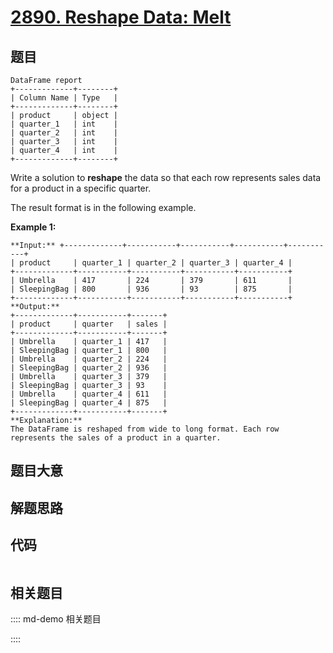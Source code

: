 # [2890. Reshape Data: Melt](https://leetcode.com/problems/reshape-data-melt)

## 题目


    DataFrame report
    +-------------+--------+
    | Column Name | Type   |
    +-------------+--------+
    | product     | object |
    | quarter_1   | int    |
    | quarter_2   | int    |
    | quarter_3   | int    |
    | quarter_4   | int    |
    +-------------+--------+
    

Write a solution to **reshape** the data so that each row represents sales
data for a product in a specific quarter.

The result format is in the following example.



**Example 1:**

    
    
    **Input:** +-------------+-----------+-----------+-----------+-----------+
    | product     | quarter_1 | quarter_2 | quarter_3 | quarter_4 |
    +-------------+-----------+-----------+-----------+-----------+
    | Umbrella    | 417       | 224       | 379       | 611       |
    | SleepingBag | 800       | 936       | 93        | 875       |
    +-------------+-----------+-----------+-----------+-----------+
    **Output:**
    +-------------+-----------+-------+
    | product     | quarter   | sales |
    +-------------+-----------+-------+
    | Umbrella    | quarter_1 | 417   |
    | SleepingBag | quarter_1 | 800   |
    | Umbrella    | quarter_2 | 224   |
    | SleepingBag | quarter_2 | 936   |
    | Umbrella    | quarter_3 | 379   |
    | SleepingBag | quarter_3 | 93    |
    | Umbrella    | quarter_4 | 611   |
    | SleepingBag | quarter_4 | 875   |
    +-------------+-----------+-------+
    **Explanation:**
    The DataFrame is reshaped from wide to long format. Each row represents the sales of a product in a quarter.
    


## 题目大意

## 解题思路

## 代码

```javascript

```

## 相关题目

:::: md-demo 相关题目

::::
